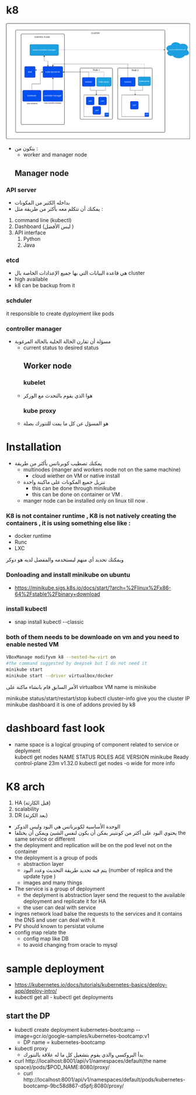 # k8 
![arch](./k8/1.svg)
* يتكون من :
  * worker and manager node 
  ## Manager node
### API server 
* بداخله الكثير من المكونات
* يمكنك أن تتكلم معه بأكثر من طريقة مثل :
1. command line (kubectl)
2. Dashboard (ليس اﻷفضل )
3. API interface 
   1. Python
   2. Java
### etcd
* هي قاعدة البيانات التي بها جميع الإعدادات الخاصة بال cluster
* high available 
* k8 can be backup from it 
### schduler 
it responsible to create dyployment like pods 
### controller manager 
* مسؤلة أن تقارن الحالة الحلية بالحالة المرغوبة 
  * current status to desired status 
    ## Worker node 
    ### kubelet
  * هوا الذي يقوم بالتحدث مع الوركر 
    ### kube proxy 
  * هو المسؤل عن كل ما يمت للنتورك بصلة  

# Installation
* يمكنك تصطيب كوبرناتس بأكثر من طريقة
  * multinodes (manger and workers node not on the same machine)
    * cloud wiether on VM or native install 
  * تنزيل جميع المكونات على ماكينة واحدة 
    * this can be done through minikube
    * this can be done on container or VM .
  * manger node can be installed only on linux till now .

### K8 is not container runtime , K8 is not natively creating the containers , it is using something else like :
*  docker runtime 
*  Runc
*  LXC

 ويمكنك تحديد أي منهم ليستخدمه والمفضل لديه هو دوكر 

### Donloading and install minikube on ubuntu
* https://minikube.sigs.k8s.io/docs/start/?arch=%2Flinux%2Fx86-64%2Fstable%2Fbinary+download
### install kubectl 
* snap install kubectl --classic
### both of them needs to be downloade on vm and you need to enable nested VM
```bash
VBoxManage modifyvm k8 --nested-hw-virt on
#the command suggested by deepsek but I do not need it 
minikube start
minikube start --driver virtualbox/docker
```
اﻷمر السابق قام بانشاء ماكنة على virtualbox 
VM name is minikube 

minikube status/start/restart/stop
kubectl cluster-info
give you the cluster IP 
minikube dashboard
it is one of addons provied by k8 

# dashboard fast look 
* name space is a logical grouping of component related to service or deplyment  
kubectl get nodes 
NAME       STATUS   ROLES           AGE   VERSION
minikube   Ready    control-plane   23m   v1.32.0
kubectl get nodes -o wide 
for more info 


# K8 arch
1. HA (قبل الكارثة)
2. scalability
3. DR (بعد الكرثة)
* الوحدة اﻷساسية لكوبرناتس هي البود وليس الدوكر 
* يحتوي البود على أكثر من كونتينر يمكن أن يكون لنفس الشيئ ويمكن أن يختلفا the same service or different 
* the deployment and replication will be on the pod level not on the container 
* the deployment is a group of pods 
  * abstraction layer
  * يتم فيه تحديد طريقة التحديث وعدد البود (number of replica and the update type )
  * images and many things 
* The service is a group of deployment
  * the deplyment is abstraction layer send the request to the available deployment and replicate it for HA 
  * the user can deal with service 
* ingres network load balse the requests to the services and it contains the DNS and user can deal with it 
* PV should known to persistat volume 
* config map relate the 
  * config map like DB
  * to avoid changing from oracle to mysql 
  

# sample deployment 
* https://kubernetes.io/docs/tutorials/kubernetes-basics/deploy-app/deploy-intro/
* kubectl get all - kubectl get deployments 
## start the DP
* kubectl create deployment kubernetes-bootcamp --image=gcr.io/google-samples/kubernetes-bootcamp:v1
  * DP name = kubernetes-bootcamp
* kubectl proxy
  * بدأ البروكسي والذي يقوم بتشغيل كل ما له علاقة بالنتورك 
* curl http://localhost:8001/api/v1/namespaces/default(the name space)/pods/$POD_NAME:8080/proxy/
  * curl http://localhost:8001/api/v1/namespaces/default/pods/kubernetes-bootcamp-9bc58d867-d5pfj:8080/proxy/


